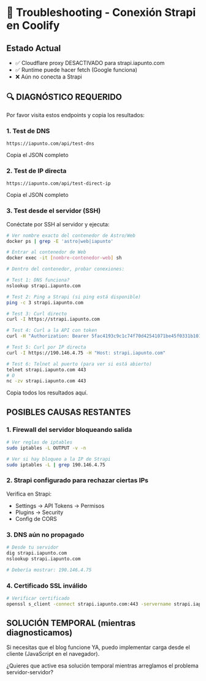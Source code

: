 # 🔧 Troubleshooting - Conexión Strapi en Coolify

## Estado Actual

- ✅ Cloudflare proxy DESACTIVADO para strapi.iapunto.com
- ✅ Runtime puede hacer fetch (Google funciona)
- ❌ Aún no conecta a Strapi

## 🔍 DIAGNÓSTICO REQUERIDO

Por favor visita estos endpoints y copia los resultados:

### 1. Test de DNS

```
https://iapunto.com/api/test-dns
```

Copia el JSON completo

### 2. Test de IP directa

```
https://iapunto.com/api/test-direct-ip
```

Copia el JSON completo

### 3. Test desde el servidor (SSH)

Conéctate por SSH al servidor y ejecuta:

```bash
# Ver nombre exacto del contenedor de Astro/Web
docker ps | grep -E 'astro|web|iapunto'

# Entrar al contenedor de Web
docker exec -it [nombre-contenedor-web] sh

# Dentro del contenedor, probar conexiones:

# Test 1: DNS funciona?
nslookup strapi.iapunto.com

# Test 2: Ping a Strapi (si ping está disponible)
ping -c 3 strapi.iapunto.com

# Test 3: Curl directo
curl -I https://strapi.iapunto.com

# Test 4: Curl a la API con token
curl -H "Authorization: Bearer 5fac4193c9c1c74f70d42541071be45f0331b101ab66524a078aa27eb054ec80d6aa98c4650f8d03f48f9e272c64490acc60b3125f9999c3cb3f84b5e54b7e34b6dbc65c08967e0686ecf91a686516a04bc89788cf3d01580f3fc519b32ef21a47628ad4f5a10cc1e688e4af313c970a4239167a7d609b78215699987c2811fa" https://strapi.iapunto.com/api/articles?pagination[pageSize]=1

# Test 5: Curl por IP directa
curl -I https://190.146.4.75 -H "Host: strapi.iapunto.com"

# Test 6: Telnet al puerto (para ver si está abierto)
telnet strapi.iapunto.com 443
# O
nc -zv strapi.iapunto.com 443
```

Copia todos los resultados aquí.

## POSIBLES CAUSAS RESTANTES

### 1. Firewall del servidor bloqueando salida

```bash
# Ver reglas de iptables
sudo iptables -L OUTPUT -v -n

# Ver si hay bloqueo a la IP de Strapi
sudo iptables -L | grep 190.146.4.75
```

### 2. Strapi configurado para rechazar ciertas IPs

Verifica en Strapi:

- Settings → API Tokens → Permisos
- Plugins → Security
- Config de CORS

### 3. DNS aún no propagado

```bash
# Desde tu servidor
dig strapi.iapunto.com
nslookup strapi.iapunto.com

# Debería mostrar: 190.146.4.75
```

### 4. Certificado SSL inválido

```bash
# Verificar certificado
openssl s_client -connect strapi.iapunto.com:443 -servername strapi.iapunto.com
```

## SOLUCIÓN TEMPORAL (mientras diagnosticamos)

Si necesitas que el blog funcione YA, puedo implementar carga desde el cliente (JavaScript en el navegador).

¿Quieres que active esa solución temporal mientras arreglamos el problema servidor-servidor?

